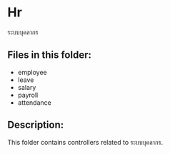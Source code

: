 # Hr

ระบบบุคลากร

## Files in this folder:

- employee
- leave
- salary
- payroll
- attendance

## Description:

This folder contains controllers related to ระบบบุคลากร.
